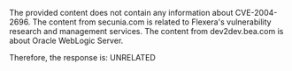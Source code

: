 The provided content does not contain any information about CVE-2004-2696. The content from secunia.com is related to Flexera's vulnerability research and management services. The content from dev2dev.bea.com is about Oracle WebLogic Server.

Therefore, the response is: UNRELATED